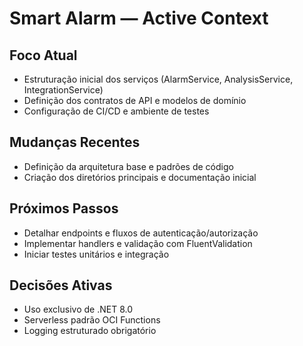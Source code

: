 # Smart Alarm — Active Context

## Foco Atual
- Estruturação inicial dos serviços (AlarmService, AnalysisService, IntegrationService)
- Definição dos contratos de API e modelos de domínio
- Configuração de CI/CD e ambiente de testes

## Mudanças Recentes
- Definição da arquitetura base e padrões de código
- Criação dos diretórios principais e documentação inicial

## Próximos Passos
- Detalhar endpoints e fluxos de autenticação/autorização
- Implementar handlers e validação com FluentValidation
- Iniciar testes unitários e integração

## Decisões Ativas
- Uso exclusivo de .NET 8.0
- Serverless padrão OCI Functions
- Logging estruturado obrigatório
